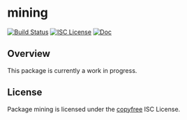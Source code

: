 mining
======

[![Build Status](https://github.com/leedeternal/dcrd/workflows/Build%20and%20Test/badge.svg)](https://github.com/leedeternal/dcrd/actions)
[![ISC License](https://img.shields.io/badge/license-ISC-blue.svg)](http://copyfree.org)
[![Doc](https://img.shields.io/badge/doc-reference-blue.svg)](https://pkg.go.dev/github.com/leedeternal/dcrd/internal/mining)

## Overview

This package is currently a work in progress.

## License

Package mining is licensed under the [copyfree](http://copyfree.org) ISC
License.
